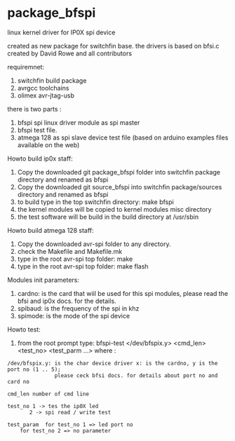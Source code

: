 package_bfspi
=============

linux kernel driver for IP0X spi device

created as new package for switchfin base.
the drivers is based on bfsi.c created by David Rowe and all contributors


requiremnet:
1. switchfin build package 
2. avrgcc toolchains
3. olimex avr-jtag-usb

there is two parts :
  1. bfspi spi linux driver module as spi master
  2. bfspi test file.
  3. atmega 128 as spi slave device test file (based on arduino examples files available on the web)

Howto build ip0x staff:
  1. Copy the downloaded git package_bfspi folder into switchfin package directory and renamed as bfspi
  2. Copy the downloaded git source_bfspi into switchfin package/sources directory and renamed as bfspi
  2. to build type in the top switchfin directory: make bfspi
  3. the kernel modules will be copied to kernel modules misc directory
  4. the test software will be build in the build directory at /usr/sbin
  
Howto build atmega 128 staff:
  1. Copy the downloaded avr-spi folder to any directory.
  2. check the Makefile and Makefile.mk 
  3. type in the root avr-spi top folder: make
  4. type in the root avr-spi top folder: make flash

Modules init parameters:
  1. cardno: is the card that wiil be used for this spi modules, please read the bfsi and ip0x docs. for the details.
  2. spibaud: is the frequency  of the spi in khz
  3. spimode: is the mode of the spi device

Howto test:
  1. from the root prompt type: bfspi-test </dev/bfspix.y> <cmd_len> <test_no> <test_parm ...>
   where :

    /dev/bfspix.y: is the char device driver x: is the cardno, y is the port no (1 .. 5);
                   please ceck bfsi docs. for details about port no and card no

    cmd_len number of cmd line

    test_no 1 -> tes the ip0X led 
           2 -> spi read / write test

    test_param  for test_no 1 => led port no
		for test_no 2 => no parameter



